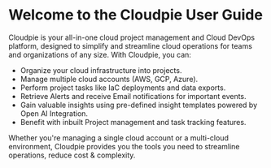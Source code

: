 # Welcome to the Cloudpie User Guide

Cloudpie is your all-in-one cloud project management and Cloud DevOps platform, designed to simplify and streamline cloud operations for teams and organizations of any size. With Cloudpie, you can:

- Organize your cloud infrastructure into projects.
- Manage multiple cloud accounts (AWS, GCP, Azure).
- Perform project tasks like IaC deployments and data exports.
- Retrieve Alerts and receive Email notifications for important events.
- Gain valuable insights using pre-defined insight templates powered by Open AI Integration.
- Benefit with inbuilt Project management and task tracking features.

Whether you're managing a single cloud account or a multi-cloud environment, Cloudpie provides you the tools you need to streamline operations, reduce cost & complexity.


